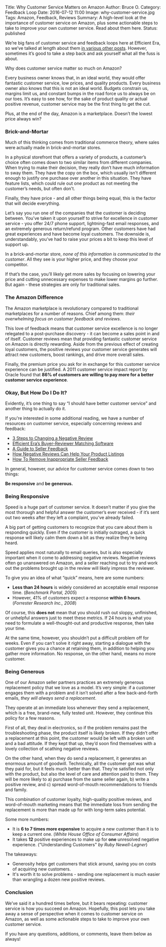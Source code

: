 Title: Why Customer Service Matters on Amazon
Author: Bruce O.
Category: Feedback Loop
Date: 2016-07-12 11:00
Image: why-customer-service.jpg
Tags: Amazon, Feedback, Reviews
Summary: A high-level look at the importance of customer service on Amazon, plus some actionable steps to take to improve your own customer service. Read about them here.
Status: published

We’re big fans of customer service and feedback loops here at Efficient Era, so we’ve talked at length about them [in various other posts](https://efficientera.com/category/feedback-loop.html). However, sometimes it’s good to take a step back and ask yourself what all the fuss is about. 

Why does customer service matter so much on Amazon?

Every business owner knows that, in an ideal world, they would offer fantastic customer service, low prices, and quality products. Every business owner also knows that this is not an ideal world. Budgets constrain us, margins limit us, and constant bumps in the road force us to always be on our toes. It’s easy to see how, for the sake of product quality or actual positive revenue, customer service may be the first thing to get the cut. 

Plus, at the end of the day, Amazon is a marketplace. Doesn’t the lowest price always win?

### Brick-and-Mortar 

Much of this thinking comes from traditional commerce theory, where sales were actually made in brick-and-mortar stores. 

In a physical storefront that offers a variety of products, a customer’s choice often comes down to two similar items from different companies. When trying to make their decision, they really don’t have much information to sway them. They have the copy on the box, which usually isn’t different enough to justify one purchase over another in this situation. They have feature lists, which could rule out one product as not meeting the customer’s needs, but often don't. 

Finally, they have price - and all other things being equal, this is the factor that will decide everything.

Let’s say you run one of the companies that the customer is deciding between. You’ve taken it upon yourself to strive for excellence in customer service - you offer 24/7 phone support, lightning-fast email responses, and an extremely generous return/refund program. Other customers have had great experiences and have become loyal customers. The downside is, understandably, you’ve had to raise your prices a bit to keep this level of support up. 

In a brick-and-mortar store, *none of this information is communicated to the customer*. All they see is your higher price, and they choose your competitor. 

If that’s the case, you’ll likely get more sales by focusing on lowering your price and cutting unnecessary expenses to make lower margins go further. But again - these strategies are only for traditional sales.

### The Amazon Difference

The Amazon marketplace is revolutionary compared to traditional marketplaces for a number of reasons. Chief among them: *their overwhelming focus on customer feedback and reviews*. 

This love of feedback means that customer service excellence is no longer relegated to a post-purchase discovery - it can become a sales point in and of itself. Customer reviews mean that providing fantastic customer service on Amazon is directly rewarding. Aside from the previous effect of creating loyal customers, the positive reviews your customer service generates will attract new customers, boost rankings, and drive more overall sales. 

Finally, the premium price you ask for in exchange for this customer service experience can be  justified. A 2011 customer service impact report by Oracle found that **86% of customers are willing to pay more for a better customer service experience**. 

### Okay, But How Do I Do It?

Evidently, it’s one thing to say “I should have better customer service” and another thing to actually do it. 

If you're interested in some additional reading, we have a number of resources on customer service, especially concerning reviews and feedback:

* [3 Steps to Changing a Negative Review](https://efficientera.com/blog/2015/08/3-steps-to-changing-a-negative-amazon-review.html)
* [Efficient Era’s Buyer-Reviewer Matching Software](https://efficientera.com/blog/2016/06/buyer-reviewer-matching-with-efficient-era.html)
* [A Guide to Seller Feedback](https://efficientera.com/blog/2016/06/a-guide-to-seller-feedback.html)
* [How Negative Reviews Can Help Your Product Listings](https://efficientera.com/blog/2016/06/how-negative-reviews-can-help-your-product-listings.html)
* [How To Remove Inappropriate Seller Feedback](https://efficientera.com/blog/2016/07/removing-inappropriate-seller-feedback.html) 

In general, however, our advice for customer service comes down to two things: 

**Be responsive** and **be generous.**

### Being Responsive

Speed is a huge part of customer service. It doesn’t matter if you give the most thorough and helpful answer the customer’s ever received - if it’s sent out two weeks after they left a complaint, you’ve already failed.

A big part of getting customers to recognize that you care about them is responding quickly. Even if the customer is initially outraged, a quick response will likely calm them down a bit as they realize they’re being heard. 

Speed applies most naturally to email queries, but is also especially important when it come to addressing negative reviews. Negative reviews often go unanswered on Amazon, and a seller reaching out to try and work out the problems brought up in the review will likely impress the reviewer. 

To give you an idea of what “quick” means, here are some numbers:

* **Less than 24 hours** is widely considered an acceptable email response time. (*Benchmark Portal, 2005*)
* However, 41% of customers expect a response **within 6 hours**. (*Forrester Research Inc., 2008*)

Of course, this **does not** mean that you should rush out sloppy, unfinished, or unhelpful answers just to meet these metrics. If 24 hours is what you need to formulate a well-thought-out and productive response, then take your time. 

At the same time, however, you shouldn’t put a difficult problem off for weeks. Even if you can’t solve it right away, starting a dialogue with the customer gives you a chance at retaining them, in addition to helping you gather more information. No response, on the other hand, means no more customer.

### Being Generous

One of our Amazon seller partners practices an extremely generous replacement policy that we love as a model. It’s very simple: if a customer engages them with a problem and it isn’t solved after a few back-and-forth emails, *they will always send a replacement*. 

They operate at an immediate loss whenever they send a replacement, which is a free, brand-new, fully tested unit. However, they continue this policy for a few reasons.

First of all, they deal in electronics, so if the problem remains past the troubleshooting phase, the product itself is likely broken. If they didn’t offer a replacement at this point, the customer would be left with a broken unit and a bad attitude. If they kept that up, they’d soon find themselves with a lovely collection of scathing negative reviews.

On the other hand, when they do send a replacement, it generates an enormous amount of goodwill. Technically, all the customer got was what they paid for, but it feels much better than that. They're satisfied not only with the product, but also the level of care and attention paid to them. They will be more likely to a) purchase from the same seller again, b) write a positive review, and c) spread word-of-mouth recommendations to friends and family. 

This combination of customer loyalty, high-quality positive reviews, and word-of-mouth marketing means that the immediate loss from sending the replacement is more than made up for with long-term sales potential. 

Some more numbers:
  
* It is **6 to 7 times more expensive** to acquire a new customer than it is to keep a current one. (*White House Office of Consumer Affairs*)  
* It takes **12** positive experiences to make up for **one** unresolved negative experience. ("Understanding Customers" *by Ruby Newell-Legner*)

The takeaways:

* Generosity helps get customers that stick around, saving you on costs of acquiring new customers.
* It's worth it to solve problems - sending one replacement is much easier than wrangling a dozen new positive reviews. 

### Conclusion

We’ve said it a hundred times before, but it bears repeating: customer service is how you succeed on Amazon. Hopefully, this post lets you take away a sense of perspective when it comes to customer service on Amazon, as well as some actionable steps to take to improve your own customer service. 

If you have any questions, additions, or comments, leave them below as always!